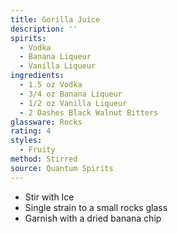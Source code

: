 ```yaml
---
title: Gorilla Juice
description: ''
spirits:
  - Vodka
  - Banana Liqueur
  - Vanilla Liqueur
ingredients:
  - 1.5 oz Vodka
  - 3/4 oz Banana Liqueur
  - 1/2 oz Vanilla Liqueur
  - 2 Dashes Black Walnut Bitters
glassware: Rocks
rating: 4
styles:
  - Fruity
method: Stirred
source: Quantum Spirits
---
```


- Stir with Ice
- Single strain to a small rocks glass
- Garnish with a dried banana chip